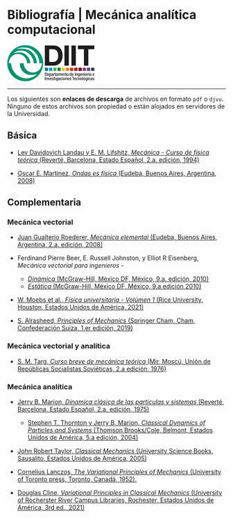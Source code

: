 # Bibliografía | Mecánica analítica computacional
![UNLaM | DIIT](../figurasLaTeX/ambos.png "UNLaM | DIIT")  
<!---
 ![by-nc-sa.png](../figurasLaTeX/by-nc-sa.png "CC-BY-NC-SA") 2022 [Víctor A. Bettachini](mailto:vbettachini@unlam.edu.ar)  
![UNLaM | DIIT](../figurasLaTeX/ambos.png "UNLaM | DIIT")  
© 2021 [Víctor A. Bettachini](mailto:vbettachini@unlam.edu.ar)  
-->
___

Los siguientes son **enlaces de descarga** de archivos en formato `pdf` o `djvu`.  
Ninguno de estos archivos son propiedad o están alojados en servidores de la Universidad.

## Básica
- [Lev Davidovich Landau y E. M. Lifshitz, _Mecánica - Curso de física teórica_ (Reverté, Barcelona, Estado Español, 2.a. edición, 1994)](https://mega.nz/file/CQInnIzJ#WenBhiu1wz57v2ulGmgfrlKzgLoNSPh4HBzWYFGh6_4)

- [Oscar E. Martinez, _Ondas es física_ (Eudeba, Buenos Aires, Argentina, 2008)](https://mega.nz/file/FoQSlapS#zNyZ2byn7Gdqiq6ytYdkMBq0Ap70Lq2MP4C8vSYnu-g)

	
## Complementaria

### Mecánica vectorial

- [Juan Gualterio Roederer, _Mecánica elemental_ (Eudeba, Buenos Aires, Argentina, 2.a. edición, 2008)](https://mega.nz/file/6VJ1WKYL#HOTfjWIW_sKxjT7Aq6I2aBm3tG9_EvNCkrDrjPl4pF4)

- Ferdinand Pierre Beer, E. Russell Johnston, y Elliot R Eisenberg, _Mecánica vectorial para ingenieros -_
    - [_Dinámica_ (McGraw-Hill, México DF, México, 9.a. edición, 2010)](https://mega.nz/#!6UQDVCgJ!G6VvNkdJ8azLwDVdNcKnC0MNhy07zawyxdnlZQG8vWk)
    - [_Estática_ (McGraw-Hill, México DF, México, 9.a edición 2010)](https://archive.org/download/MecanicaVectorialParaIngenierosBeer9naEdicion/Mec%C3%A1nica%20Vectorial%20Para%20Ingenieros%20-%20Beer%209na%20edicion.pdf)

- [W. Moebs et al., _Física universitaria - Volúmen 1_ (Rice University, Houston, Estados Unidos de América, 2021)](https://openstax.org/details/books/f%C3%ADsica-universitaria-volumen-1)

- [S. Alrasheed, _Principles of Mechanics_ (Springer Cham, Cham, Confederación Suiza, 1.er edición, 2019)](https://doi.org/10.1007/978-3-030-15195-9)


### Mecánica vectorial y analítica

- [S. M. Targ, _Curso breve de mecánica teórica_ (Mir, Moscú, Unión de Repúblicas Socialistas Soviéticas, 2.a edición, 1976)](https://mega.nz/file/eEIwRILJ#NPN0DRdhy0H8I_91WrzEyVr3FmU-sRyK3tHm3BbjxYg)


### Mecánica analítica

- [Jerry B. Marion, _Dinamica clásica de las partículas y sistemas_ (Reverté, Barcelona, Estado Español, 2.a. edición, 1975)](https://mega.nz/file/TUAhyIpZ#BGkPyVtYnsWMi7Zj8xHXxGBJ904Ty1NAolxNev8Etf8)
    - [Stephen T. Thornton y Jerry B. Marion, _Classical Dynamics of Particles and Systems_ (Thomson Brooks/Cole, Belmont, Estados Unidos de América,  5.a edición, 2004)](https://mega.nz/file/PcREiRSJ#CXoEn0igVkDCpuck6JjzIVIKMrhYzf6huJmsJva_cLQ)

- [John Robert Taylor, _Classical Mechanics_ (University Science Books, Sausalito, Estados Unidos de América, 2005)](https://mega.nz/file/6MAzQIYD#M_XCQkAuWDU6F4Oro7GV2nUMsu012ihTFIMlrNJiP38)

- [Cornelius Lanczos, _The Variational Principles of Mechanics_ (University of Toronto press, Toronto, Canadá, 1952).](https://mega.nz/file/3FInUCYT#AuIn60lyVdc7Mhg2TJmHiVQKeSccd9e9VCED1wjc61A)

- [Douglas Cline, _Variational Principles in Classical Mechanics_ (University of Rocherster River Campus Libraries, Rochester, Estados Unidos de América, 3rd ed., 2021)](http://hdl.handle.net/1802/36481)

